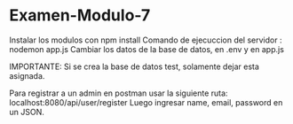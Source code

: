# Examen-Modulo-7

Instalar los modulos con npm install
Comando de ejecuccion del servidor : nodemon app.js 
Cambiar los datos de la base de datos, en .env y en app.js 

IMPORTANTE: Si se crea la base de datos test, solamente dejar esta asignada. 

Para registrar a un admin en postman usar la siguiente ruta: localhost:8080/api/user/register Luego ingresar name, email, password en un JSON.

